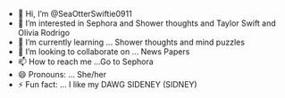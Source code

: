 - 👋 Hi, I’m @SeaOtterSwiftie0911
- 👀 I’m interested in Sephora and Shower thoughts and Taylor Swift and Olivia Rodrigo
- 🌱 I’m currently learning ... Shower thoughts and mind puzzles
- 💞️ I’m looking to collaborate on ... News Papers
- 📫 How to reach me ...Go to Sephora 
- 😄 Pronouns: ... She/her
- ⚡ Fun fact: ... I like my DAWG SIDENEY (SIDNEY)

<!---
SeaOtterSwiftie0911/SeaOtterSwiftie0911 is a ✨ special ✨ repository because its `README.md` (this file) appears on your GitHub profile.
You can click the Preview link to take a look at your changes.
--->
